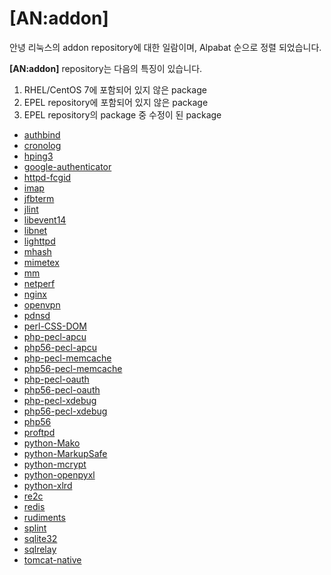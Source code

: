 # [AN:addon]

안녕 리눅스의 addon repository에 대한 일람이며, Alpabat 순으로 정렬 되었습니다.

**[AN:addon]** repository는 다음의 특징이 있습니다.

1. RHEL/CentOS 7에 포함되어 있지 않은 package
2. EPEL repository에 포함되어 있지 않은 package
3. EPEL repository의 package 중 수정이 된 package


 * [authbind](pkg-addon-authbind.md)
 * [cronolog](pkg-addon-cronolog.md)
 * [hping3](pkg-addon-hping3.md)
 * [google-authenticator](pkg-addon-google-authenticator.md)
 * [httpd-fcgid](pkg-addon-httpd-fcgid.md)
 * [imap](pkg-addon-imap.md)
 * [jfbterm](pkg-addon-jfbterm.md)
 * [jlint](pkg-addon-jlint.md)
 * [libevent14](pkg-addon-libevent14.md)
 * [libnet](pkg-addon-libnet.md)
 * [lighttpd](pkg-addon-lighttpd.md)
 * [mhash](pkg-addon-mhash.md)
 * [mimetex](pkg-addon-mimetex.md)
 * [mm](pkg-addon-mm.md)
 * [netperf](pkg-addon-netperf.md)
 * [nginx](pkg-addon-nginx.md)
 * [openvpn](pkg-addon-openvpn.md)
 * [pdnsd](pkg-addon-pdnsd.md)
 * [perl-CSS-DOM](pkg-addon-perl-css-dom.md)
 * [php-pecl-apcu](pkg-addon-php-pecl-apcu.md)
 * [php56-pecl-apcu](pkg-addon-php56-pecl-apcu.md)
 * [php-pecl-memcache](pkg-addon-php-pecl-memcache.md)
 * [php56-pecl-memcache](pkg-addon-php56-pecl-memcache.md)
 * [php-pecl-oauth](pkg-addon-php-pecl-oauth.md)
 * [php56-pecl-oauth](pkg-addon-php56-pecl-oauth.md)
 * [php-pecl-xdebug](pkg-addon-php-pecl-xdebug.md)
 * [php56-pecl-xdebug](pkg-addon-php56-pecl-xdebug.md)
 * [php56](pkg-addon-php56.md)
 * [proftpd](pkg-addon-proftpd.md)
 * [python-Mako](pkg-addon-python-mako.md)
 * [python-MarkupSafe](pkg-addon-python-markupsafe.md)
 * [python-mcrypt](pkg-addon-python-mcrypt.md)
 * [python-openpyxl](pkg-addon-python-openpyxl.md)
 * [python-xlrd](pkg-addon-python-xlrd.md)
 * [re2c](pkg-addon-re2c.md)
 * [redis](pkg-addon-redis.md)
 * [rudiments](pkg-addon-rudiments.md)
 * [splint](pkg-addon-splint.md)
 * [sqlite32](pkg-addon-sqlite32.md)
 * [sqlrelay](pkg-addon-sqlrelay.md)
 * [tomcat-native](pkg-addon-tomcat-native.md)